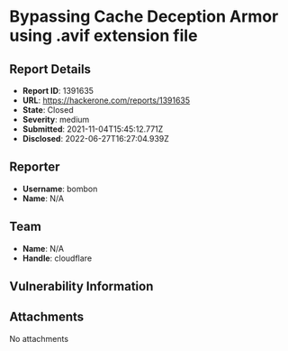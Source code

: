 # Bypassing Cache Deception Armor using .avif extension file

## Report Details
- **Report ID**: 1391635
- **URL**: https://hackerone.com/reports/1391635
- **State**: Closed
- **Severity**: medium
- **Submitted**: 2021-11-04T15:45:12.771Z
- **Disclosed**: 2022-06-27T16:27:04.939Z

## Reporter
- **Username**: bombon
- **Name**: N/A

## Team
- **Name**: N/A
- **Handle**: cloudflare

## Vulnerability Information


## Attachments
No attachments
